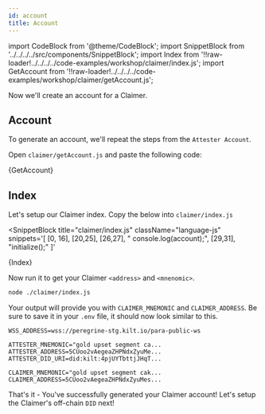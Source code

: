 ```yaml
---
id: account
title: Account
---
```


import CodeBlock from '@theme/CodeBlock';
import SnippetBlock from '../../../../src/components/SnippetBlock';
import Index from '!!raw-loader!../../../../code-examples/workshop/claimer/index.js';
import GetAccount from '!!raw-loader!../../../../code-examples/workshop/claimer/getAccount.js';

Now we'll create an account for a  <span class="label-role claimer">Claimer</span>.

## Account

To generate an account, we'll repeat the steps from the `Attester Account`.

Open `claimer/getAccount.js` and paste the following code:

<CodeBlock className="language-js" title="claimer/getAccount.js">
  {GetAccount}
</CodeBlock>

## Index

Let's setup our  <span class="label-role claimer">Claimer</span> index. Copy the below into `claimer/index.js`

<SnippetBlock
  title="claimer/index.js"
  className="language-js"
  snippets='[
    [0, 16],
    [20,25],
    [26,27],
    "  console.log(account);",
    [29,31],
    "initialize();"
  ]'
>
  {Index}
</SnippetBlock>


Now run it to get your  <span class="label-role claimer">Claimer</span> `<address>` and `<mnenomic>`.
```bash
node ./claimer/index.js
```

Your output will provide you with `CLAIMER_MNEMONIC` and `CLAIMER_ADDRESS`. Be sure to save it in your `.env` file, it should now look similar to this.

```env title=".env"
WSS_ADDRESS=wss://peregrine-stg.kilt.io/para-public-ws

ATTESTER_MNEMONIC="gold upset segment ca...
ATTESTER_ADDRESS=5CUoo2vAegeaZHPNdxZyuMe...
ATTESTER_DID_URI=did:kilt:4pjUYTbttjJHqT...

CLAIMER_MNEMONIC="gold upset segment cak...
CLAIMER_ADDRESS=5CUoo2vAegeaZHPNdxZyuMes...
```

That's it - You've successfully generated your  <span class="label-role claimer">Claimer</span> account! Let's setup the  <span class="label-role claimer">Claimer</span>'s off-chain `DID` next!
